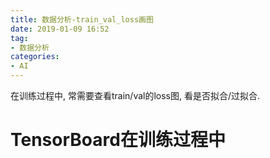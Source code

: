 ```yaml
---
title: 数据分析-train_val_loss画图
date: 2019-01-09 16:52
tag:
- 数据分析
categories:
- AI
---
```

在训练过程中, 常需要查看train/val的loss图, 看是否拟合/过拟合.
<!--more-->
# TensorBoard在训练过程中
<!--stackedit_data:
eyJoaXN0b3J5IjpbLTE4MzQwODIxMjhdfQ==
-->